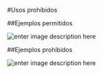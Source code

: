 #Usos prohibidos


##Ejemplos permitidos

![enter image description here](https://s3-sa-east-1.amazonaws.com/representamecl/public/cultura/ex_permitidos.jpg)


##Ejemplos prohibidos

![enter image description here](https://s3-sa-east-1.amazonaws.com/representamecl/public/cultura/ex_prohibidos.jpg)
